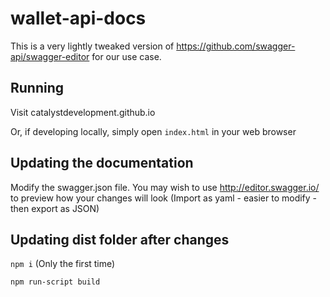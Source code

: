 # wallet-api-docs
This is a very lightly tweaked version of https://github.com/swagger-api/swagger-editor for our use case.

## Running

Visit catalystdevelopment.github.io

Or, if developing locally, simply open `index.html` in your web browser

## Updating the documentation

Modify the swagger.json file. You may wish to use http://editor.swagger.io/ to preview how your changes will look (Import as yaml - easier to modify - then export as JSON)

## Updating dist folder after changes

`npm i` (Only the first time)

`npm run-script build`
